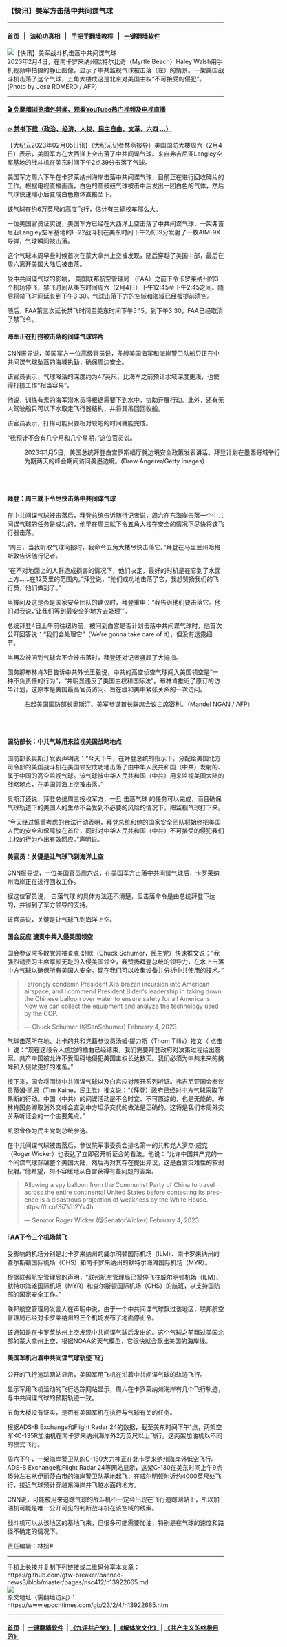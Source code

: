 ### 【快讯】美军方击落中共间谍气球
------------------------

#### [首页](https://github.com/gfw-breaker/banned-news3/blob/master/README.md) &nbsp;&nbsp;|&nbsp;&nbsp; [法轮功真相](https://github.com/begood0513/basic/blob/master/README.md)  &nbsp;&nbsp;|&nbsp;&nbsp; [手把手翻墙教程](https://github.com/gfw-breaker/guides/wiki)  &nbsp;&nbsp;|&nbsp;&nbsp; [一键翻墙软件](https://github.com/gfw-breaker/nogfw/blob/master/README.md)  



<div><img alt="【快讯】美军战斗机击落中共间谍气球" class="attachment-djy_600_400 size-djy_600_400 wp-post-image" src="https://i.epochtimes.com/assets/uploads/2023/02/id13922712-000_338J7HV-600x400.jpg"/>
<div class="caption">
 2023年2月4日，在南卡罗来纳州默特尔比奇（Myrtle Beach）Haley Walsh用手机视频中拍摄的静止图像，显示了中共监视气球被击落（左）的情景。一架美国战斗机击落了这个气球，五角大楼成这是北京对美国主权“不可接受的侵犯”。 (Photo by Jose ROMERO / AFP)
</div></div><hr/>

#### [ 🎬  免翻墙浏览墙外禁闻、观看YouTube热门视频及电视直播](https://github.com/gfw-breaker/HelloWorld)

#### [ 💥  禁书下载（政治、经济、人权、民主自由、文革、六四 ...）](https://github.com/gfw-breaker/books/blob/master/README.md)

<div><p>
 【大纪元2023年02月05日讯】（大纪元记者林燕报导）美国国防大楼周六（2月4日）表示，美国军方在大西洋上空击落了中共间谍气球。来自弗吉尼亚Langley空军基地的战斗机在美东时间下午2点39分击落了气球。
</p>
<p>
 美国军方周六下午在卡罗莱纳州海岸击落中共间谍气球，目前正在进行回收碎片的工作。根据电视直播画面，白色的圆鼓鼓气球被击中后发出一团白色的气体，然后气球快速缩小后变成白色物体直接坠下。
</p>
<p>
 该气球在约6万英尺的高度飞行，估计有三辆校车那么大。
</p>
<p>
 一位美国官员证实说，美国军方已经在大西洋上空击落了中共间谍气球，一架弗吉尼亚Langley空军基地的F-22战斗机在美东时间下午2点39分发射了一枚AIM-9X导弹，气球瞬间被击落。
</p>
<p>
 这个气球本周早些时候首次在蒙大拿州上空被发现，随后穿越了美国中部，最后在周六离开美国大陆后被击落。
</p>
<p>
 受中共间谍气球的影响，
 <ok href="https://www.epochtimes.com/gb/tag/%E7%BE%8E%E5%9B%BD%E8%81%94%E9%82%A6%E8%88%AA%E7%A9%BA%E7%AE%A1%E7%90%86%E5%B1%80.html">
  美国联邦航空管理局
 </ok>
 （FAA）之前下令卡罗莱纳州的3个机场停飞，禁飞时间从美东时间周六（2月4日）下午12:45至下午2:45之间。随后将禁飞时间延长到下午3:30。气球击落下方的空域和海域已经被提前清空。
</p>
<p>
 随后，FAA第三次延长禁飞时间至美东时间下午5:15。到下午3:30，FAA已经取消了禁飞令。
</p>
<h4>
 海军正在打捞被击落的间谍气球碎片
</h4>
<p>
 CNN报导说，美国军方一位高级官员说，多艘美国海军和海岸警卫队船只正在中共间谍气球坠落的海域执勤，确保周边安全。
</p>
<p>
 该官员表示，气球降落的深度约为47英尺，比海军之前预计水域深度更浅，也使得打捞工作“相当容易”。
</p>
<p>
 他说，训练有素的海军潜水员将根据需要下到水中，协助开展行动。此外，还有无人驾驶船只可以下水取走飞行器结构，并将其吊回回收船。
</p>
<p>
 该官员表示，打捞可能只要相对较短的时间就能完成。
</p>
<p>
 “我预计不会有几个月和几个星期，”这位官员说。
</p>
<figure aria-describedby="caption-attachment-13900266" class="wp-caption aligncenter" id="attachment_13900266" style="width: 602px">
 <ok href="https://i.epochtimes.com/assets/uploads/2023/01/id13900266-GettyImages-1246018579.jpg" target="_blank">
  <img alt="" class="wp-image-13900266" src="https://i.epochtimes.com/assets/uploads/2023/01/id13900266-GettyImages-1246018579-450x300.jpg"/>
 </ok>
 <br/><figcaption class="wp-caption-text" id="caption-attachment-13900266">
  2023年1月5日，美国总统拜登白宫罗斯福厅就边境安全政策发表讲话。拜登计划在墨西哥城举行为期两天的峰会期间访问美墨边境。(Drew Angerer/Getty Images)
 </figcaption><br/>
</figure><br/>
<h4>
 拜登：周三就下令尽快击落中共间谍气球
</h4>
<p>
 在中共间谍气球被击落后，拜登总统告诉随行记者说，周六在东海岸击落一个中共间谍气球的任务是成功的，他早在周三就下令五角大楼在安全的情况下尽快将该飞行器击落。
</p>
<p>
 “周三，当我听取气球简报时，我命令五角大楼尽快击落它。”拜登在马里兰州哈格斯敦告诉随行记者。
</p>
<p>
 “在不对地面上的人群造成损害的情况下，他们决定，最好的时机是在它到了水面上方……在12英里的范围内。”拜登说，“他们成功地击落了它，我想赞扬我们的飞行员，他们做到了。”
</p>
<p>
 当被问及这是否是国家安全团队的建议时，拜登重申：“我告诉他们要击落它。他们对我说，’让我们等到最安全的地方去处理’”。
</p>
<p>
 总统拜登4日上午前往纽约前，被问到白宫是否计划击落中共间谍气球时，他首次公开回答说：“我们会处理它”（We’re gonna take care of it），但没有透露细节。
</p>
<p>
 当再次被问到气球会不会被击落时，拜登还对记者竖起了大拇指。
</p>
<p>
 国务卿布林肯3日告诉中共外长王毅说，中共的高空侦查气球闯入美国领空是“一种不负责任的行为”，“并明显违反了美国主权和国际法”。布林肯推迟了原订的访华计划，这原本是美国最高官员访问、旨在缓和美中紧张关系的一次访问。
</p>
<figure aria-describedby="caption-attachment-13867800" class="wp-caption aligncenter" id="attachment_13867800" style="width: 601px">
 <ok href="https://i.epochtimes.com/assets/uploads/2022/11/id13867800-585692.jpg" target="_blank">
  <img alt="" class="wp-image-13867800" src="https://i.epochtimes.com/assets/uploads/2022/11/id13867800-585692-450x278.jpg"/>
 </ok>
 <br/><figcaption class="wp-caption-text" id="caption-attachment-13867800">
  左起美国国防部长奥斯汀、美军参谋首长联席会议主席密利。（Mandel NGAN / AFP）
 </figcaption><br/>
</figure><br/>
<h4>
 国防部长：中共气球用来监视美国战略地点
</h4>
<p>
 国防部长奥斯汀发表声明说：“今天下午，在拜登总统的指示下，分配给美国北方司令部的美国战斗机在美国领空成功地击落了由中华人民共和国（中共）发射的、属于中国的高空监视气球。该气球被中华人民共和国（中共）用来监视美国大陆的战略地点，在美国领海上空被击落。”
</p>
<p>
 奥斯汀还说，拜登总统周三授权军方，一旦
 <ok href="https://www.epochtimes.com/gb/tag/%E5%87%BB%E8%90%BD%E6%B0%94%E7%90%83.html">
  击落气球
 </ok>
 的任务可以完成，而且确保气球轨道下的美国人的生命不会受到不必要的风险的情况下，把监视气球打下来。
</p>
<p>
 “今天经过慎重考虑的合法行动表明，拜登总统和他的国家安全团队将始终把美国人民的安全和保障放在首位，同时对中华人民共和国（中共）不可接受的侵犯我们主权的行为作出有效回应。”声明说。
</p>
<h4>
 美官员：关键是让气球飞到海洋上空
</h4>
<p>
 CNN报导说，一位美国官员周六说，在美国军方击落中共间谍气球后，卡罗莱纳州海岸正在进行回收工作。
</p>
<p>
 据这位官员说，
 <ok href="https://www.epochtimes.com/gb/tag/%E5%87%BB%E8%90%BD%E6%B0%94%E7%90%83.html">
  击落气球
 </ok>
 的具体方法还不清楚，但击落命令是由总统拜登下达的，并得到了军方领导的支持。
</p>
<p>
 该官员说，关键是让气球飞到海洋上空。
</p>
<h4>
 国会反应 谴责中共入侵美国领空
</h4>
<p>
 国会参议院多数党领袖查克·舒默（Chuck Schumer，民主党）快速推文说：“我强烈谴责习主席厚颜无耻的入侵美国领空，我赞扬拜登总统的领导力，在水上击落中方气球以确保所有美国人安全。现在我们可以收集设备并分析中共使用的技术。”
</p>
<blockquote class="twitter-tweet">
 <p dir="ltr" lang="en">
  I strongly condemn President Xi’s brazen incursion into American airspace, and I commend President Biden’s leadership in taking down the Chinese balloon over water to ensure safety for all Americans. Now we can collect the equipment and analyze the technology used by the CCP.
 </p>
 <p>
  — Chuck Schumer (@SenSchumer)
  <ok href="https://twitter.com/SenSchumer/status/1621960473653530624?ref_src=twsrc%5Etfw">
   February 4, 2023
  </ok>
 </p>
</blockquote>
<p>
 <p>
  气球击落所在地、北卡的共和党籍参议员汤姆·提力斯（Thom Tillis）推文（
  <ok href="https://twitter.com/SenThomTillis/status/1621965208926257153">
   点击
  </ok>
  ）说：“现在这段令人尴尬的插曲已经结束，我们需要拜登政府对决策过程给出答案。共产中国被允许不受阻碍地侵犯美国主权长达数天。我们必须为中共未来的挑衅和入侵做更好的准备。”
 </p>
 <p>
  接下来，国会将围绕中共间谍气球以及白宫应对展开系列听证。弗吉尼亚国会参议员蒂姆·凯恩（Tim Kaine，民主党）推文说：“（拜登）政府已经对中方气球采取了果断的行动。中国（中共）的间谍活动是不合时宜、不可原谅的，也是无能的。布林肯国务卿取消外交峰会直到中方坦承交代的做法是正确的。这将是我们本周外交关系听证会的一个主要焦点。”
 </p>
 <p>
  凯恩曾作为民主党副总统参选。
 </p>
 <p>
  在中共间谍气球被击落后，参议院军事委员会排名第一的共和党人罗杰·威克（Roger Wicker）也表达了立即召开听证会的看法。他说：“允许中国共产党的一个间谍气球穿越整个美国大陆，然后再对其存在提出异议，这是白宫灾难性的软弱投射。”他希望，刻不容缓地从白宫获得有些问题的答案。
 </p>
 <p>
 </p>
 <blockquote class="twitter-tweet">
  <p dir="ltr" lang="en">
   Allowing a spy balloon from the Communist Party of China to travel across the entire continental United States before contesting its presence is a disastrous projection of weakness by the White House.
   <ok href="https://t.co/SiZVb2Yv4h">
    https://t.co/SiZVb2Yv4h
   </ok>
  </p>
  <p>
   — Senator Roger Wicker (@SenatorWicker)
   <ok href="https://twitter.com/SenatorWicker/status/1621975450942668803?ref_src=twsrc%5Etfw">
    February 4, 2023
   </ok>
  </p>
 </blockquote>
 <p>
  <h4>
   FAA下令三个机场禁飞
  </h4>
  <p>
   受影响的机场分别是北卡罗来纳州的威尔明顿国际机场（ILM）、南卡罗来纳州的查尔斯顿国际机场（CHS）和南卡罗来纳州的默特尔海滩国际机场（MYR）。
  </p>
  <p>
   根据联邦航空管理局的声明，“联邦航空管理局已暂停飞往威尔明顿机场（ILM）、默特尔海滩国际机场（MYR）和查尔斯顿国际机场（CHS）的航班，以支持国防部的国家安全工作。”
  </p>
  <p>
   联邦航空管理局发言人在声明中说，由于一个中共间谍气球飘过该地区，联邦航空管理局已经对卡罗莱纳州的三个机场发布了地面停止令。
  </p>
  <p>
   该通知是在卡罗莱纳州上空发现中共间谍气球后发出的。这个气球之前飘过美国北部的蒙大拿州上空，根据NOAA的天气模型，它很快就会飘出美国的海岸线。
  </p>
  <h4>
   美国军机沿着中共间谍气球轨迹飞行
  </h4>
  <p>
   公开的飞行追踪网站显示，美国军用飞机在沿着中共间谍气球的轨迹飞行。
  </p>
  <p>
   显示军用飞机活动的飞行追踪网站显示，周六在卡罗莱纳州海岸有几个飞行轨迹，与中共间谍气球的预期轨迹一致。
  </p>
  <p>
   五角大楼没有证实，是否有美国军机在执行与气球有关的任务。
  </p>
  <p>
   根据ADS-B Exchange和Flight Radar 24的数据，截至美东时间下午1点，两架空军KC-135R加油机在南卡罗来纳州海岸外2万英尺以上飞行。这两架加油机以不同的模式飞行。
  </p>
  <p>
   周六下午，一架海岸警卫队的C-130大力神正在北卡罗来纳州海岸外低空飞行。ADS-B Exchange和Flight Radar 24等网站显示，这架C-130在美东时间上午9点15分左右从伊丽莎白市的海岸警卫队基地起飞，在威尔明顿附近约4000英尺处飞行，接近气球预计穿越东海岸并飞越水面的地方。
  </p>
  <p>
   CNN说，可能被用来追踪气球的战斗机不一定会出现在飞行追踪网站上，所以加油机可能是唯一公开可见的判断战斗机在该空域的线索。
  </p>
  <p>
   战斗机可以从该地区的基地飞来，但很多可能需要加油，特别是在气球的速度和路径不确定的情况下。
  </p>
  <p>
   责任编辑：林妍#
  </p>
 </p>
</p></div>
<hr/>
手机上长按并复制下列链接或二维码分享本文章：<br/>
https://github.com/gfw-breaker/banned-news3/blob/master/pages/nsc412/n13922665.md <br/>
<a href='https://github.com/gfw-breaker/banned-news3/blob/master/pages/nsc412/n13922665.md'><img src='https://github.com/gfw-breaker/banned-news3/blob/master/pages/nsc412/n13922665.md.png'/></a> <br/>
原文地址（需翻墙访问）：https://www.epochtimes.com/gb/23/2/4/n13922665.htm


------------------------
#### [首页](https://github.com/gfw-breaker/banned-news3/blob/master/README.md) &nbsp;|&nbsp; [一键翻墙软件](https://github.com/gfw-breaker/nogfw/blob/master/README.md) &nbsp;| [《九评共产党》](https://github.com/gfw-breaker/9ping.md/blob/master/README.md#九评之一评共产党是什么) | [《解体党文化》](https://github.com/gfw-breaker/jtdwh.md/blob/master/README.md) | [《共产主义的终极目的》](https://github.com/gfw-breaker/gczydzjmd.md/blob/master/README.md)


<img src='http://gfw-breaker.win/banned-news3/pages/nsc412/n13922665.md' width='0px' height='0px'/>